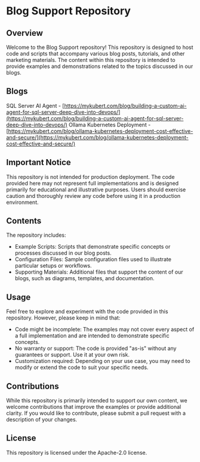 # Blog Support Repository

## Overview

Welcome to the Blog Support repository! This repository is designed to host code and scripts that accompany various blog posts, tutorials, and other marketing materials. The content within this repository is intended to provide examples and demonstrations related to the topics discussed in our blogs.

## Blogs

SQL Server AI Agent - [https://mykubert.com/blog/building-a-custom-ai-agent-for-sql-server-deep-dive-into-devops/](https://mykubert.com/blog/building-a-custom-ai-agent-for-sql-server-deep-dive-into-devops/)
Ollama Kubernetes Deployment - [https://mykubert.com/blog/ollama-kubernetes-deployment-cost-effective-and-secure/](https://mykubert.com/blog/ollama-kubernetes-deployment-cost-effective-and-secure/)

## Important Notice

This repository is not intended for production deployment. The code provided here may not represent full implementations and is designed primarily for educational and illustrative purposes. Users should exercise caution and thoroughly review any code before using it in a production environment.

## Contents

The repository includes:

- Example Scripts: Scripts that demonstrate specific concepts or processes discussed in our blog posts.
- Configuration Files: Sample configuration files used to illustrate particular setups or workflows.
- Supporting Materials: Additional files that support the content of our blogs, such as diagrams, templates, and documentation.

## Usage

Feel free to explore and experiment with the code provided in this repository. However, please keep in mind that:

- Code might be incomplete: The examples may not cover every aspect of a full implementation and are intended to demonstrate specific concepts.
- No warranty or support: The code is provided "as-is" without any guarantees or support. Use it at your own risk.
- Customization required: Depending on your use case, you may need to modify or extend the code to suit your specific needs.

## Contributions

While this repository is primarily intended to support our own content, we welcome contributions that improve the examples or provide additional clarity. If you would like to contribute, please submit a pull request with a description of your changes.

## License

This repository is licensed under the  Apache-2.0 license.
